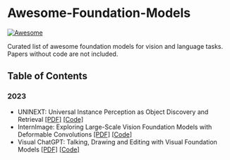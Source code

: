 # Awesome-Foundation-Models
[![Awesome](https://awesome.re/badge.svg)](https://awesome.re)

Curated list of awesome foundation models for vision and language tasks. Papers without code are not included.

## Table of Contents

### 2023

* UNINEXT: Universal Instance Perception as Object Discovery and Retrieval [[PDF]](https://arxiv.org/pdf/2303.06674.pdf) [[Code]](https://github.com/MasterBin-IIAU/UNINEXT)
* InternImage: Exploring Large-Scale Vision Foundation Models with Deformable Convolutions [[PDF]](https://arxiv.org/pdf/2211.05778.pdf) [[Code]](https://github.com/OpenGVLab/InternImage)
* Visual ChatGPT: Talking, Drawing and Editing with Visual Foundation Models [[PDF]](https://arxiv.org/pdf/2303.04671.pdf) [[Code]](https://github.com/microsoft/visual-chatgpt)
